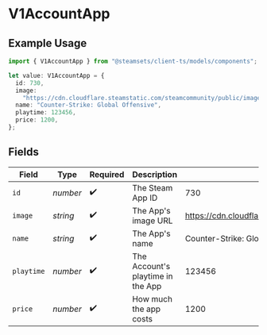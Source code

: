# V1AccountApp

## Example Usage

```typescript
import { V1AccountApp } from "@steamsets/client-ts/models/components";

let value: V1AccountApp = {
  id: 730,
  image:
    "https://cdn.cloudflare.steamstatic.com/steamcommunity/public/images/apps/730/a1a2f9f3f4c0c2b1f8d3a4e5f6d7e8f9.jpg",
  name: "Counter-Strike: Global Offensive",
  playtime: 123456,
  price: 1200,
};
```

## Fields

| Field                                                                                                             | Type                                                                                                              | Required                                                                                                          | Description                                                                                                       | Example                                                                                                           |
| ----------------------------------------------------------------------------------------------------------------- | ----------------------------------------------------------------------------------------------------------------- | ----------------------------------------------------------------------------------------------------------------- | ----------------------------------------------------------------------------------------------------------------- | ----------------------------------------------------------------------------------------------------------------- |
| `id`                                                                                                              | *number*                                                                                                          | :heavy_check_mark:                                                                                                | The Steam App ID                                                                                                  | 730                                                                                                               |
| `image`                                                                                                           | *string*                                                                                                          | :heavy_check_mark:                                                                                                | The App's image URL                                                                                               | https://cdn.cloudflare.steamstatic.com/steamcommunity/public/images/apps/730/a1a2f9f3f4c0c2b1f8d3a4e5f6d7e8f9.jpg |
| `name`                                                                                                            | *string*                                                                                                          | :heavy_check_mark:                                                                                                | The App's name                                                                                                    | Counter-Strike: Global Offensive                                                                                  |
| `playtime`                                                                                                        | *number*                                                                                                          | :heavy_check_mark:                                                                                                | The Account's playtime in the App                                                                                 | 123456                                                                                                            |
| `price`                                                                                                           | *number*                                                                                                          | :heavy_check_mark:                                                                                                | How much the app costs                                                                                            | 1200                                                                                                              |